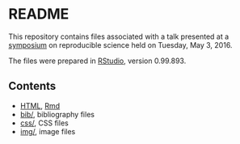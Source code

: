 # README

This repository contains files associated with a talk presented at a [symposium](https://reproduciblescience.org/nyu/events/reproducibility-symposium-2016/) on reproducible science held on Tuesday, May 3, 2016. 

The files were prepared in [RStudio](http://rstudio.com), version 0.99.893. 

## Contents

- [HTML](https://rawgit.com/databrary/presentations/master/nyu-data-science-reproducibility-16/video-reproducibility.html), [Rmd](video-reproducibility.Rmd)
- [bib/](/bib), bibliography files
- [css/](/css), CSS files
- [img/](/img), image files